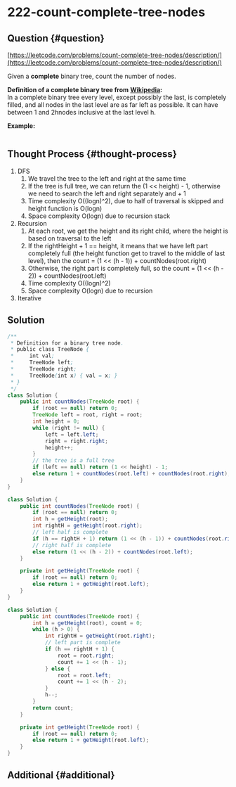 # 222-count-complete-tree-nodes

## Question {#question}

[https://leetcode.com/problems/count-complete-tree-nodes/description/](https://leetcode.com/problems/count-complete-tree-nodes/description/)

Given a **complete** binary tree, count the number of nodes.

**Definition of a complete binary tree from** [**Wikipedia**](http://en.wikipedia.org/wiki/Binary_tree#Types_of_binary_trees)**:**  
In a complete binary tree every level, except possibly the last, is completely filled, and all nodes in the last level are as far left as possible. It can have between 1 and 2hnodes inclusive at the last level h.

**Example:**

```text

```

## Thought Process {#thought-process}

1. DFS
   1. We travel the tree to the left and right at the same time
   2. If the tree is full tree, we can return the \(1 &lt;&lt; height\) - 1, otherwise we need to search the left and right separately and + 1
   3. Time complexity O\(\(logn\)^2\), due to half of traversal is skipped and height function is O\(logn\)
   4. Space complexity O\(logn\) due to recursion stack
2. Recursion
   1. At each root, we get the height and its right child, where the height is based on traversal to the left
   2. If the rightHeight + 1 == height, it means that we have left part completely full \(the height function get to travel to the middle of last level\), then the count = \(1 &lt;&lt; \(h - 1\)\) + countNodes\(root.right\)
   3. Otherwise, the right part is completely full, so the count = \(1 &lt;&lt; \(h - 2\)\) + countNodes\(root.left\)
   4. Time complexity O\(\(logn\)^2\)
   5. Space complexity O\(logn\) due to recursion
3. Iterative

## Solution

```java
/**
 * Definition for a binary tree node.
 * public class TreeNode {
 *     int val;
 *     TreeNode left;
 *     TreeNode right;
 *     TreeNode(int x) { val = x; }
 * }
 */
class Solution { 
    public int countNodes(TreeNode root) {
        if (root == null) return 0;
        TreeNode left = root, right = root;
        int height = 0;
        while (right != null) {
            left = left.left;
            right = right.right;
            height++;
        }
        // the tree is a full tree
        if (left == null) return (1 << height) - 1;
        else return 1 + countNodes(root.left) + countNodes(root.right);
    }
}
```

```java
class Solution { 
    public int countNodes(TreeNode root) {
        if (root == null) return 0;
        int h = getHeight(root);
        int rightH = getHeight(root.right);
        // left half is complete
        if (h == rightH + 1) return (1 << (h - 1)) + countNodes(root.right);
        // right half is complete
        else return (1 << (h - 2)) + countNodes(root.left);
    }

    private int getHeight(TreeNode root) {
        if (root == null) return 0;
        else return 1 + getHeight(root.left);
    }
}
```

```java
class Solution { 
    public int countNodes(TreeNode root) {
        int h = getHeight(root), count = 0;
        while (h > 0) {
            int rightH = getHeight(root.right);
            // left part is complete
            if (h == rightH + 1) {
                root = root.right;
                count += 1 << (h - 1);
            } else {
                root = root.left;
                count += 1 << (h - 2);
            }
            h--;
        }
        return count;
    }

    private int getHeight(TreeNode root) {
        if (root == null) return 0;
        else return 1 + getHeight(root.left);
    }
}
```

## Additional {#additional}

